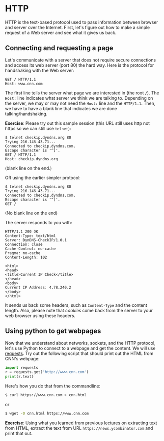 # HTTP

HTTP is the text-based protocol used to pass information between browser and server over the Internet. First, let's figure out how to make a simple request of a Web server and see what it gives us back.

## Connecting and requesting a page

Let's communicate with a server that does not require secure connections and access its web server (port 80) the hard way. Here is the protocol for handshaking with the Web server:

```
GET / HTTP/1.1
Host: www.cnn.com

```

The first line tells the server what page we are interested in (the root `/`). The `Host:` line indicates what server we think we are talking to.  Depending on the server, we may or may not need the `Host:` line and the `HTTP/1.1`. Then, we have to have a blank line that indicates we are done talking/handshaking. 

**Exercise**: Please try out this sample session (this URL still uses http not https so we can still use `telnet`):

```
$ telnet checkip.dyndns.org 80
Trying 216.146.43.71...
Connected to checkip.dyndns.com.
Escape character is '^]'.
GET / HTTP/1.1
Host: checkip.dyndns.org

```

(blank line on the end.)

OR using the earlier simpler protocol:

```
$ telnet checkip.dyndns.org 80
Trying 216.146.43.71...
Connected to checkip.dyndns.com.
Escape character is '^]'.
GET /
```

(No blank line on the end)

The server responds to you with:

```
HTTP/1.1 200 OK
Content-Type: text/html
Server: DynDNS-CheckIP/1.0.1
Connection: close
Cache-Control: no-cache
Pragma: no-cache
Content-Length: 102

<html>
<head>
<title>Current IP Check</title>
</head>
<body>
Current IP Address: 4.78.240.2
</body>
</html>
```

It sends us back some headers, such as `Content-Type` and the content length. Also, please note that *cookies* come back from the server to your web browser using these headers.

## Using python to get webpages

Now that we understand about networks, sockets, and the HTTP protocol, let's use Python to connect to a webpage and get the content. We will use [requests](http://docs.python-requests.org/en/master/). Try out the following script that should print out the HTML from CNN's webpage:


```python
import requests
r = requests.get('http://www.cnn.com')
print(r.text)
```

Here's how you do that from the commandline:

```bash
$ curl https://www.cnn.com > cnn.html
```

or

```bash
$ wget -O cnn.html https://www.cnn.com
```

**Exercise**: Using what you learned from previous lectures on extracting text from HTML, extract the text from URL `https://news.ycombinator.com` and print that out.